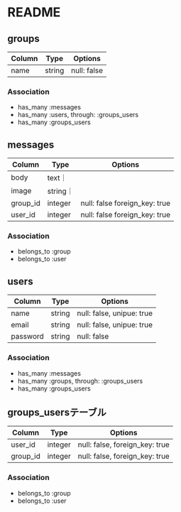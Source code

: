 # README

## groups
|Column|Type|Options|
|------|----|-------|
|name|string|null: false|

### Association
- has_many :messages
- has_many :users, through: :groups_users
- has_many :groups_users

## messages
|Column|Type|Options|
|------|----|-------|
|body|text｜
|image|string｜
|group_id|integer|null: false foreign_key: true|
|user_id|integer|null: false foreign_key: true|

### Association
- belongs_to :group
- belongs_to :user


## users
|Column|Type|Options|
|------|----|-------|
|name|string|null: false, unipue: true|
|email|string|null: false, unipue: true|
|password|string|null: false|

### Association
- has_many :messages
- has_many :groups, through: :groups_users
- has_many :groups_users

## groups_usersテーブル
|Column|Type|Options|
|------|----|-------|
|user_id|integer|null: false, foreign_key: true|
|group_id|integer|null: false, foreign_key: true|

### Association
- belongs_to :group
- belongs_to :user
